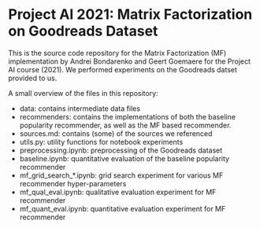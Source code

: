# Project AI 2021: Matrix Factorization on Goodreads Dataset

This is the source code repository for the Matrix Factorization (MF) implementation by Andrei Bondarenko and Geert Goemaere for the Project AI course (2021). We performed experiments on the Goodreads datset provided to us.

A small overview of the files in this repository:

- data: contains intermediate data files
- recommenders: contains the implementations of both the baseline popularity recommender, as well as the MF based recommender.
- sources.md: contains (some) of the sources we referenced
- utils.py: utility functions for notebook experiments
- preprocessing.ipynb: preprocessing of the Goodreads dataset
- baseline.ipynb: quantitative evaluation of the baseline popularity recommender
- mf_grid_search_\*.ipynb: grid search experiment for various MF recommender hyper-parameters
- mf_qual_eval.ipynb: qualitative evaluation experiment for MF recommender
- mf_quant_eval.ipynb: quantitative evaluation experiment for MF recommender

